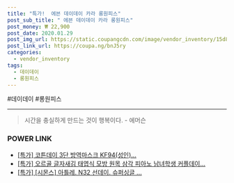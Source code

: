 ```yaml
--- 
title: "특가!  에븐 데이데이 카라 롱원피스" 
post_sub_title: " 에븐 데이데이 카라 롱원피스" 
post_money: ₩ 22,900 
post_date: 2020.01.29 
post_img_url: https://static.coupangcdn.com/image/vendor_inventory/15d8/0ff7c0134b92536b1c89ebebc2b9feae700e06669a715bce8f54a645741b.jpg 
post_link_url: https://coupa.ng/bnJ5ry 
categories: 
  - vendor_inventory 
tags: 
  - 데이데이 
  - 롱원피스 
--- 
```

  #데이데이 #롱원피스 
<hr> 

> 시간을 충실하게 만드는 것이 행복이다. - 에머슨 


### POWER LINK

* <a href="https://blog.naver.com/an0733/221789654417" target="_blank">[특가] 코튼데이 3단 방역마스크 KF94(성인)...</a>
* <a href="https://blog.naver.com/sakai111/221789990951" target="_blank">[특가] 오르골 글자새김 태엽식 모방 원목 삼각 피아노 남녀학생 커플데이...</a>
* <a href="https://blog.naver.com/sakai111/221786739128" target="_blank">[특가] [시몬스] 아틀레. N32 선데이. 슈퍼싱글 ...</a>
